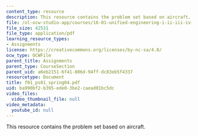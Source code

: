 ```yaml
---
content_type: resource
description: This resource contains the problem set based on aircraft.
file: /ol-ocw-studio-app/courses/16-01-unified-engineering-i-ii-iii-iv-fall-2005-spring-2006/ba990bf2b395ede03be2caead01bc5dc_f01_ps01_spring04.pdf
file_size: 42531
file_type: application/pdf
learning_resource_types:
- Assignments
license: https://creativecommons.org/licenses/by-nc-sa/4.0/
ocw_type: OCWFile
parent_title: Assignments
parent_type: CourseSection
parent_uid: a6eb2151-6f41-806d-94ff-dc83eb5f4337
resourcetype: Document
title: f01_ps01_spring04.pdf
uid: ba990bf2-b395-ede0-3be2-caead01bc5dc
video_files:
  video_thumbnail_file: null
video_metadata:
  youtube_id: null
---
```

This resource contains the problem set based on aircraft.